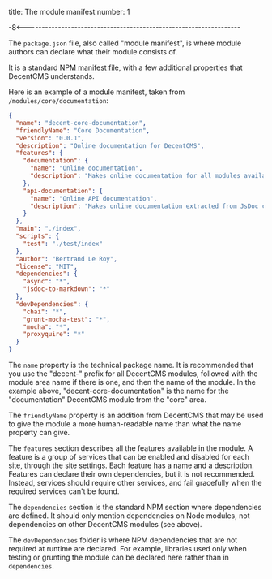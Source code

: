 title: The module manifest
number: 1

-8<------------------------------------------------------------------

The `package.json` file, also called "module manifest", is where
module authors can declare what their module consists of.

It is a standard [NPM manifest file][npm-manifest], with a few
additional properties that DecentCMS understands.

Here is an example of a module manifest, taken from
`/modules/core/documentation`:

```json
{
  "name": "decent-core-documentation",
  "friendlyName": "Core Documentation",
  "version": "0.0.1",
  "description": "Online documentation for DecentCMS",
  "features": {
    "documentation": {
      "name": "Online documentation",
      "description": "Makes online documentation for all modules available under the /docs path."
    },
    "api-documentation": {
      "name": "Online API documentation",
      "description": "Makes online documentation extracted from JsDoc comments from libraries and services in all modules available under the /apidocs path."
    }
  },
  "main": "./index",
  "scripts": {
    "test": "./test/index"
  },
  "author": "Bertrand Le Roy",
  "license": "MIT",
  "dependencies": {
    "async": "*",
    "jsdoc-to-markdown": "*"
  },
  "devDependencies": {
    "chai": "*",
    "grunt-mocha-test": "*",
    "mocha": "*",
    "proxyquire": "*"
  }
}
```

The `name` property is the technical package name.
It is recommended that you use the "decent-" prefix for all DecentCMS
modules, followed with the module area name if there is one, and then
the name of the module.
In the example above, "decent-core-documentation" is the name for the
"documentation" DecentCMS module from the "core" area.

The `friendlyName` property is an addition from DecentCMS that may be
used to give the module a more human-readable name than what the name
property can give.

The `features` section describes all the features available in the
module.
A feature is a group of services that can be enabled and disabled for
each site, through the site settings.
Each feature has a name and a description.
Features can declare their own dependencies, but it is not
recommended.
Instead, services should require other services, and fail gracefully
when the required services can't be found.

The `dependencies` section is the standard NPM section where
dependencies are defined.
It should only mention dependencies on Node modules, not dependencies
on other DecentCMS modules (see above).

The `devDependencies` folder is where NPM dependencies that are not
required at runtime are declared. For example, libraries used only
when testing or grunting the module can be declared here rather than
in `dependencies`.

  [npm-manifest]: https://docs.npmjs.com/files/package.json